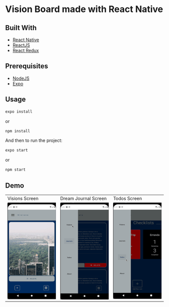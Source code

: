 # Vision Board made with React Native

## Built With

- [React Native](https://reactnative.dev/)
- [ReactJS](https://reactjs.org)
- [React Redux](https://react-redux.js.org/)

## Prerequisites

- [NodeJS](https://nodejs.org)
- [Expo](https://expo.io/)

## Usage

```bash
expo install
```

or

```bash
npm install
```

And then to run the project:

```bash
expo start
```

or

```bash
npm start
```

## Demo

<table>
  <tr>
    <td>Visions Screen</td>
    <td>Dream Journal Screen</td>
    <td>Todos Screen</td>
  </tr>
  <tr>
    <td valign="top"><img src="demo/visions.gif"></td>
    <td valign="top"><img src="demo/journal.gif"></td>
    <td valign="top"><img src="demo/todos.gif"></td>
  </tr>
 </table>
